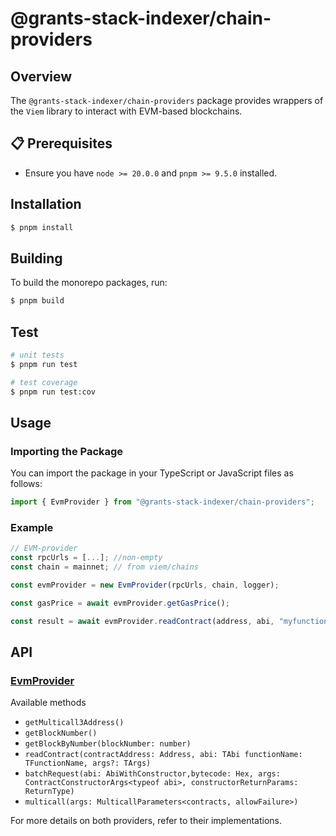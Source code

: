 # @grants-stack-indexer/chain-providers

## Overview

The `@grants-stack-indexer/chain-providers` package provides wrappers of the `Viem` library to interact with EVM-based blockchains.

## 📋 Prerequisites

-   Ensure you have `node >= 20.0.0` and `pnpm >= 9.5.0` installed.

## Installation

```bash
$ pnpm install
```

## Building

To build the monorepo packages, run:

```bash
$ pnpm build
```

## Test

```bash
# unit tests
$ pnpm run test

# test coverage
$ pnpm run test:cov
```

## Usage

### Importing the Package

You can import the package in your TypeScript or JavaScript files as follows:

```typescript
import { EvmProvider } from "@grants-stack-indexer/chain-providers";
```

### Example

```typescript
// EVM-provider
const rpcUrls = [...]; //non-empty
const chain = mainnet; // from viem/chains

const evmProvider = new EvmProvider(rpcUrls, chain, logger);

const gasPrice = await evmProvider.getGasPrice();

const result = await evmProvider.readContract(address, abi, "myfunction", [arg1, arg2]);
```

## API

### [EvmProvider](./src/providers/evmProvider.ts)

Available methods

-   `getMulticall3Address()`
-   `getBlockNumber()`
-   `getBlockByNumber(blockNumber: number)`
-   `readContract(contractAddress: Address, abi: TAbi functionName: TFunctionName, args?: TArgs)`
-   `batchRequest(abi: AbiWithConstructor,bytecode: Hex, args: ContractConstructorArgs<typeof abi>, constructorReturnParams: ReturnType)`
-   `multicall(args: MulticallParameters<contracts, allowFailure>)`

For more details on both providers, refer to their implementations.
